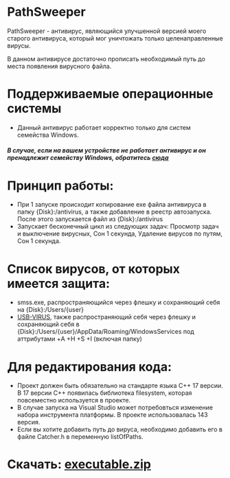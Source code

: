 # **PathSweeper**

PathSweeper - антивирус, являющийся улучшенной версией моего старого антивируса, который мог уничтожать только целенаправленные вирусы.

В данном антивирусе достаточно прописать необходимый путь до места появления вирусного файла.

# Поддерживаемые операционные системы
- Данный антивирус работает корректно только для систем семейства Windows.
##### В случае, если на вашем устройстве не работает антивирус и он пренадлежит семейству Windows, обратитесь [сюда](https://github.com/Statuxia/PathSweeper/issues)

# Принцип работы:
- При 1 запуске происходит копирование exe файла антивируса в папку {Disk}:/antivirus, а также добавление в реестр автозапуска. После этого запускается файл из {Disk}:/antivirus
- Запускает бесконечный цикл из следующих задач: Просмотр задач и выключение вирусных, Сон 1 секунда, Удаление вирусов по путям, Сон 1 секунда.

# Список вирусов, от которых имеется защита:
- smss.exe, распространяющийся через флешку и сохраняющий себя на {Disk}:/Users/{user}
- [USB-VIRUS](https://github.com/Yukaii/USB-VIRUS), также распространяющий себя через флешку и сохраняющий себя в {Disk}:/Users/{user}/AppData/Roaming/WindowsServices под аттрибутами +A +H +S +I (включая папку)

# Для редактирования кода:
- Проект должен быть обязательно на стандарте языка C++ 17 версии. В 17 версии C++ появилась библиотека filesystem, которая повсеместно используется в проекте.
- В случае запуска на Visual Studio может потребовться изменение набора инструмента платформы. В проекте использовалась 143 версия.
- Если вы хотите добавить путь до вируса, необходимо добавить его в файле Catcher.h в переменную listOfPaths.

# Скачать: [executable.zip](https://github.com/Statuxia/PathSweeper/files/11126980/Antivirus.zip)

